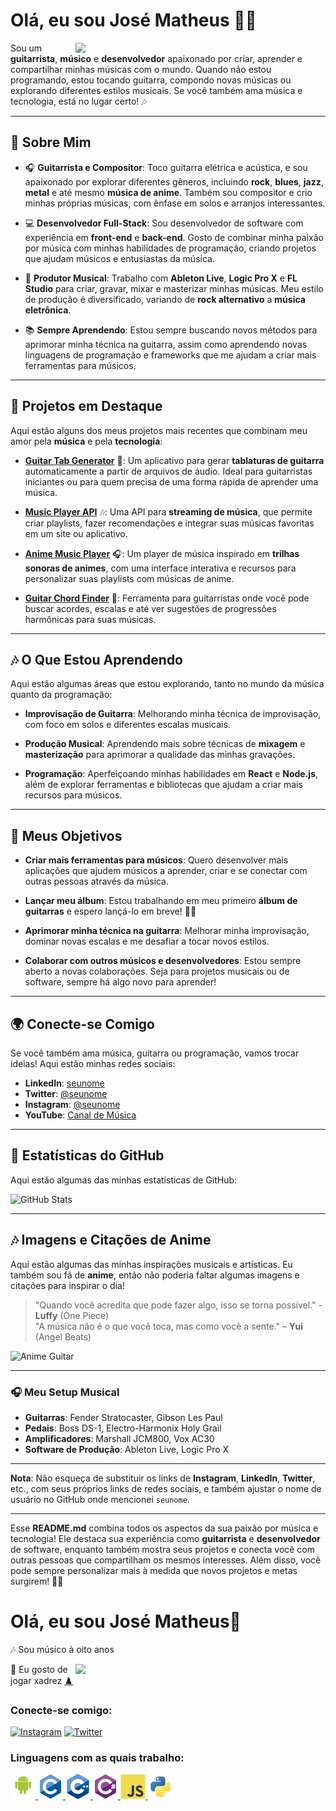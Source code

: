 # Olá, eu sou José Matheus 👋🎸

<img src="https://tagumando.wordpress.com/wp-content/uploads/2023/07/vinland-saga-10_3.jpeg?w=2000" width="400" align="right">


Sou um **guitarrista**, **músico** e **desenvolvedor** apaixonado por criar, aprender e compartilhar minhas músicas com o mundo. Quando não estou programando, estou tocando guitarra, compondo novas músicas ou explorando diferentes estilos musicais. Se você também ama música e tecnologia, está no lugar certo! 🎶

---

## 🎸 Sobre Mim

- 🎧 **Guitarrista e Compositor**: Toco guitarra elétrica e acústica, e sou apaixonado por explorar diferentes gêneros, incluindo **rock**, **blues**, **jazz**, **metal** e até mesmo **música de anime**. Também sou compositor e crio minhas próprias músicas, com ênfase em solos e arranjos interessantes.

- 💻 **Desenvolvedor Full-Stack**: Sou desenvolvedor de software com experiência em **front-end** e **back-end**. Gosto de combinar minha paixão por música com minhas habilidades de programação, criando projetos que ajudam músicos e entusiastas da música.

- 🎵 **Produtor Musical**: Trabalho com **Ableton Live**, **Logic Pro X** e **FL Studio** para criar, gravar, mixar e masterizar minhas músicas. Meu estilo de produção é diversificado, variando de **rock alternativo** a **música eletrônica**.

- 📚 **Sempre Aprendendo**: Estou sempre buscando novos métodos para aprimorar minha técnica na guitarra, assim como aprendendo novas linguagens de programação e frameworks que me ajudam a criar mais ferramentas para músicos.

---

## 📝 Projetos em Destaque

Aqui estão alguns dos meus projetos mais recentes que combinam meu amor pela **música** e pela **tecnologia**:

- **[Guitar Tab Generator](https://github.com/seunome/guitar-tab-generator)** 🎸: Um aplicativo para gerar **tablaturas de guitarra** automaticamente a partir de arquivos de áudio. Ideal para guitarristas iniciantes ou para quem precisa de uma forma rápida de aprender uma música.
  
- **[Music Player API](https://github.com/seunome/music-player-api)** 🎶: Uma API para **streaming de música**, que permite criar playlists, fazer recomendações e integrar suas músicas favoritas em um site ou aplicativo.

- **[Anime Music Player](https://github.com/seunome/anime-music-player)** 🎧: Um player de música inspirado em **trilhas sonoras de animes**, com uma interface interativa e recursos para personalizar suas playlists com músicas de anime.

- **[Guitar Chord Finder](https://github.com/seunome/guitar-chord-finder)** 🎸: Ferramenta para guitarristas onde você pode buscar acordes, escalas e até ver sugestões de progressões harmônicas para suas músicas.

---

## 🎶 O Que Estou Aprendendo

Aqui estão algumas áreas que estou explorando, tanto no mundo da música quanto da programação:

- **Improvisação de Guitarra**: Melhorando minha técnica de improvisação, com foco em solos e diferentes escalas musicais.
  
- **Produção Musical**: Aprendendo mais sobre técnicas de **mixagem** e **masterização** para aprimorar a qualidade das minhas gravações.
  
- **Programação**: Aperfeiçoando minhas habilidades em **React** e **Node.js**, além de explorar ferramentas e bibliotecas que ajudam a criar mais recursos para músicos.

---

## 🎯 Meus Objetivos

- **Criar mais ferramentas para músicos**: Quero desenvolver mais aplicações que ajudem músicos a aprender, criar e se conectar com outras pessoas através da música.
  
- **Lançar meu álbum**: Estou trabalhando em meu primeiro **álbum de guitarras** e espero lançá-lo em breve! 🎸🎶

- **Aprimorar minha técnica na guitarra**: Melhorar minha improvisação, dominar novas escalas e me desafiar a tocar novos estilos.

- **Colaborar com outros músicos e desenvolvedores**: Estou sempre aberto a novas colaborações. Seja para projetos musicais ou de software, sempre há algo novo para aprender!

---

## 🌍 Conecte-se Comigo

Se você também ama música, guitarra ou programação, vamos trocar ideias! Aqui estão minhas redes sociais:

- **LinkedIn**: [seunome](https://www.linkedin.com/in/seunome/)
- **Twitter**: [@seunome](https://twitter.com/seunome)
- **Instagram**: [@seunome](https://www.instagram.com/seunome/)
- **YouTube**: [Canal de Música](https://www.youtube.com/c/seunome)

---

## 🎸 Estatísticas do GitHub

Aqui estão algumas das minhas estatísticas de GitHub:

![GitHub Stats](https://github-readme-stats.vercel.app/api?username=seunome&show_icons=true&count_private=true&hide_title=true&theme=dark)

---

## 🎶 Imagens e Citações de Anime

Aqui estão algumas das minhas inspirações musicais e artísticas. Eu também sou fã de **anime**, então não poderia faltar algumas imagens e citações para inspirar o dia!

> "Quando você acredita que pode fazer algo, isso se torna possível." - **Luffy** (One Piece)  
> "A música não é o que você toca, mas como você a sente." – **Yui** (Angel Beats)

![Anime Guitar](https://media.giphy.com/media/l0MYvKcB1HkHeHblS/giphy.gif)

---

### 🎧 Meu Setup Musical

- **Guitarras**: Fender Stratocaster, Gibson Les Paul
- **Pedais**: Boss DS-1, Electro-Harmonix Holy Grail
- **Amplificadores**: Marshall JCM800, Vox AC30
- **Software de Produção**: Ableton Live, Logic Pro X

---

**Nota**: Não esqueça de substituir os links de **Instagram**, **LinkedIn**, **Twitter**, etc., com seus próprios links de redes sociais, e também ajustar o nome de usuário no GitHub onde mencionei `seunome`.

---

Esse **README.md** combina todos os aspectos da sua paixão por música e tecnologia! Ele destaca sua experiência como **guitarrista** e **desenvolvedor** de software, enquanto também mostra seus projetos e conecta você com outras pessoas que compartilham os mesmos interesses. Além disso, você pode sempre personalizar mais à medida que novos projetos e metas surgirem! 🎸🎶




# Olá, eu sou José Matheus👋

🎶 Sou músico à oito anos <br> 

<img src="https://tagumando.wordpress.com/wp-content/uploads/2023/07/vinland-saga-10_3.jpeg?w=2000" width="400" align="right">



👯 Eu gosto de jogar xadrez [♟️](https://www.chess.com/pt) <br>

### Conecte-se comigo:
[![Instagram](https://img.shields.io/badge/Instagram-purple?logo=instagram)](https://www.instagram.com/josematheusbsb/)
[![Twitter](https://img.shields.io/badge/Twitter-blue?logo=twitter)](https://twitter.com/seunome)<br>



<h3 align="left">Linguagens com as quais trabalho:</h3>
<p align="left"> <a href="https://developer.android.com" target="_blank" rel="noreferrer"> <img src="https://raw.githubusercontent.com/devicons/devicon/master/icons/android/android-original-wordmark.svg" alt="android" width="40" height="40"/> </a> <a href="https://www.cprogramming.com/" target="_blank" rel="noreferrer"> <img src="https://raw.githubusercontent.com/devicons/devicon/master/icons/c/c-original.svg" alt="c" width="40" height="40"/> </a> <a href="https://www.w3schools.com/cpp/" target="_blank" rel="noreferrer"> <img src="https://raw.githubusercontent.com/devicons/devicon/master/icons/cplusplus/cplusplus-original.svg" alt="cplusplus" width="40" height="40"/> </a> <a href="https://www.w3schools.com/cs/" target="_blank" rel="noreferrer"> <img src="https://raw.githubusercontent.com/devicons/devicon/master/icons/csharp/csharp-original.svg" alt="csharp" width="40" height="40"/> </a> <a href="https://developer.mozilla.org/en-US/docs/Web/JavaScript" target="_blank" rel="noreferrer"> <img src="https://raw.githubusercontent.com/devicons/devicon/master/icons/javascript/javascript-original.svg" alt="javascript" width="40" height="40"/> </a> <a href="https://www.python.org" target="_blank" rel="noreferrer"> <img src="https://raw.githubusercontent.com/devicons/devicon/master/icons/python/python-original.svg" alt="python" width="40" height="40"/> </a> </p>



